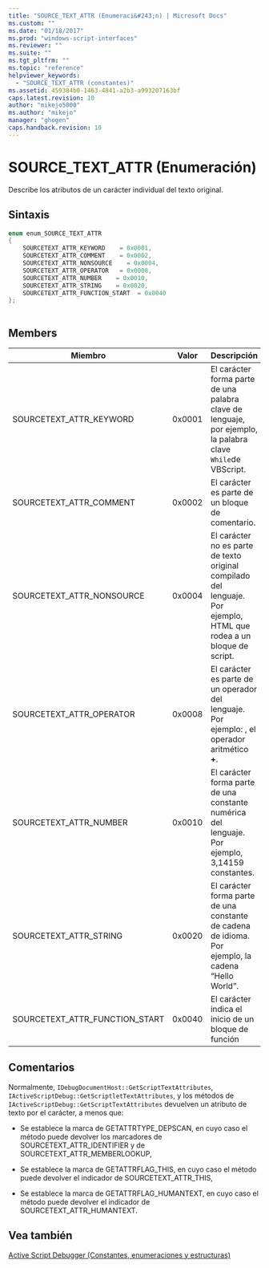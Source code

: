 ```yaml
---
title: "SOURCE_TEXT_ATTR (Enumeraci&#243;n) | Microsoft Docs"
ms.custom: ""
ms.date: "01/18/2017"
ms.prod: "windows-script-interfaces"
ms.reviewer: ""
ms.suite: ""
ms.tgt_pltfrm: ""
ms.topic: "reference"
helpviewer_keywords: 
  - "SOURCE_TEXT_ATTR (constantes)"
ms.assetid: 459384b0-1463-4841-a2b3-a993207163bf
caps.latest.revision: 10
author: "mikejo5000"
ms.author: "mikejo"
manager: "ghogen"
caps.handback.revision: 10
---
```

# SOURCE_TEXT_ATTR (Enumeraci&#243;n)
Describe los atributos de un carácter individual del texto original.  
  
## Sintaxis  
  
```cpp  
enum enum_SOURCE_TEXT_ATTR  
{  
    SOURCETEXT_ATTR_KEYWORD    = 0x0001,  
    SOURCETEXT_ATTR_COMMENT    = 0x0002,  
    SOURCETEXT_ATTR_NONSOURCE    = 0x0004,  
    SOURCETEXT_ATTR_OPERATOR   = 0x0008,  
    SOURCETEXT_ATTR_NUMBER    = 0x0010,  
    SOURCETEXT_ATTR_STRING    = 0x0020,  
    SOURCETEXT_ATTR_FUNCTION_START  = 0x0040  
};  
  
```  
  
## Members  
  
|Miembro|Valor|Descripción|  
|-------------|-----------|-----------------|  
|SOURCETEXT\_ATTR\_KEYWORD|0x0001|El carácter forma parte de una palabra clave de lenguaje, por ejemplo, la palabra clave `While`de VBScript.|  
|SOURCETEXT\_ATTR\_COMMENT|0x0002|El carácter es parte de un bloque de comentario.|  
|SOURCETEXT\_ATTR\_NONSOURCE|0x0004|El carácter no es parte de texto original compilado del lenguaje.  Por ejemplo, HTML que rodea a un bloque de script.|  
|SOURCETEXT\_ATTR\_OPERATOR|0x0008|El carácter es parte de un operador del lenguaje.  Por ejemplo: , el operador aritmético **\+**.|  
|SOURCETEXT\_ATTR\_NUMBER|0x0010|El carácter forma parte de una constante numérica del lenguaje.  Por ejemplo, 3,14159 constantes.|  
|SOURCETEXT\_ATTR\_STRING|0x0020|El carácter forma parte de una constante de cadena de idioma.  Por ejemplo, la cadena “Hello World”.|  
|SOURCETEXT\_ATTR\_FUNCTION\_START|0x0040|El carácter indica el inicio de un bloque de función|  
  
## Comentarios  
 Normalmente, `IDebugDocumentHost::GetScriptTextAttributes`, `IActiveScriptDebug::GetScriptletTextAttributes`, y los métodos de `IActiveScriptDebug::GetScriptTextAttributes` devuelven un atributo de texto por el carácter, a menos que:  
  
-   Se establece la marca de GETATTRTYPE\_DEPSCAN, en cuyo caso el método puede devolver los marcadores de SOURCETEXT\_ATTR\_IDENTIFIER y de SOURCETEXT\_ATTR\_MEMBERLOOKUP,  
  
-   Se establece la marca de GETATTRFLAG\_THIS, en cuyo caso el método puede devolver el indicador de SOURCETEXT\_ATTR\_THIS,  
  
-   Se establece la marca de GETATTRFLAG\_HUMANTEXT, en cuyo caso el método puede devolver el indicador de SOURCETEXT\_ATTR\_HUMANTEXT.  
  
## Vea también  
 [Active Script Debugger \(Constantes, enumeraciones y estructuras\)](../../winscript/reference/active-script-debugger-constants-enumerations-and-structures.md)